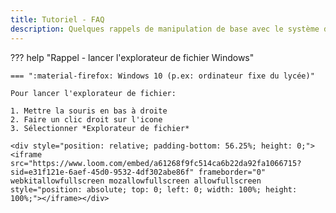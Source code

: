 ```yaml
---
title: Tutoriel - FAQ
description: Quelques rappels de manipulation de base avec le système d'exploitation Windows
---
```


??? help "Rappel - lancer l'explorateur de fichier Windows"

    === ":material-firefox: Windows 10 (p.ex: ordinateur fixe du lycée)"
    
    Pour lancer l'explorateur de fichier:
    
    1. Mettre la souris en bas à droite
    2. Faire un clic droit sur l'icone
    3. Sélectionner *Explorateur de fichier*

    <div style="position: relative; padding-bottom: 56.25%; height: 0;"><iframe src="https://www.loom.com/embed/a61268f9fc514ca6b22da92fa1066715?sid=e31f121e-6aef-45d0-9532-4df302abe86f" frameborder="0" webkitallowfullscreen mozallowfullscreen allowfullscreen style="position: absolute; top: 0; left: 0; width: 100%; height: 100%;"></iframe></div>

